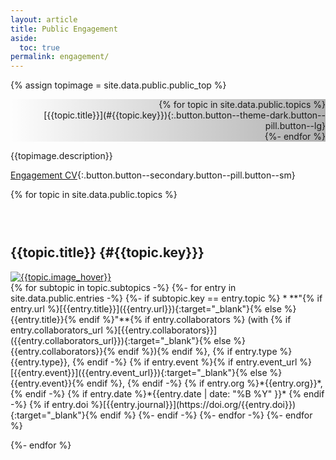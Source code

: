 ```yaml
---
layout: article
title: Public Engagement
aside:
  toc: true
permalink: engagement/
---
```


{% assign topimage = site.data.public.public_top %}

<style>
  .hero-example--linear-gradient {
    background-image: linear-gradient(90deg, rgba(0, 0, 0, 0), rgba(0, 0, 0, 0.3)), url("{{topimage.image}}");
    background-position: top;
  }
</style>

<div class="hero hero--dark hero-example--linear-gradient">
<div class="hero__content px-4 py-2" style="text-align: right;">
{% for topic in site.data.public.topics %}
<div markdown="1">
[{{topic.title}}](#{{topic.key}}){:.button.button--theme-dark.button--pill.button--lg}
</div>
{%- endfor %}
</div>
</div>


{{topimage.description}}

[Engagement CV](/cv#public-engagement){:.button.button--secondary.button--pill.button--sm}


{% for topic in site.data.public.topics %}

<h3>&nbsp;</h3>

## {{topic.title}} {#{{topic.key}}}

<div class="item">
<div class="item__image">
<a href="{{topic.image_url}}" target="_blank">
<img class="image-sq--lg" src="{{topic.image}}" title="{{topic.image_hover}}"/>
</a>
</div>
<div class="item__content" markdown=1>
{% for subtopic in topic.subtopics -%}
{%- for entry in site.data.public.entries -%}
{%- if subtopic.key == entry.topic %}
  * **"{% if entry.url %}[{{entry.title}}]({{entry.url}}){:target="_blank"}{% else %}{{entry.title}}{% endif %}"**{% if entry.collaborators %} (with {% if entry.collaborators_url %}[{{entry.collaborators}}]({{entry.collaborators_url}}){:target="_blank"}{% else %}{{entry.collaborators}}{% endif %}){% endif %},
   {% if entry.type %}{{entry.type}}, {% endif -%}
   {% if entry.event %}{% if entry.event_url %}[{{entry.event}}]({{entry.event_url}}){:target="_blank"}{% else %}{{entry.event}}{% endif %}, {% endif -%}   
   {% if entry.org %}*{{entry.org}}*, {% endif -%}
   {% if entry.date %}*{{entry.date | date: "%B %Y" }}* {% endif -%}
   {% if entry.doi %}[{{entry.journal}}](https://doi.org/{{entry.doi}}){:target="_blank"}{% endif %}
{%- endif -%}
{%- endfor -%}
{%- endfor %}
</div>
</div>

{%- endfor %}

<h3>&nbsp;</h3>
